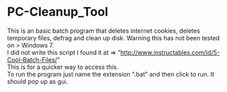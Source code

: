 # PC-Cleanup_Tool
This is an basic batch program that deletes internet cookies, deletes temporary files, defrag and clean up disk. Warning this has not been tested on > Windows 7. 
<br>
I did not write this script I found it at => "http://www.instructables.com/id/5-Cool-Batch-Files/"
<br>
This is for a quicker way to access this. 
<br>
To run the program just name the extension ".bat" and then click to run. It should pop up as gui. 

